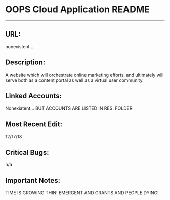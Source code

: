 # OOPS Cloud Application README
---

## URL: 
nonexistent...

## Description: 
A website which will orchestrate online marketing efforts, and
ultimately will serve both as a content portal as well as a virtual 
user community.

## Linked Accounts: 
Nonexiatent... BUT ACCOUNTS ARE LISTED IN RES. FOLDER

## Most Recent Edit: 
12/17/18

## Critical Bugs:
n/a

## Important Notes: 
TIME IS GROWING THIN! EMERGENT AND GRANTS AND PEOPLE DYING!
